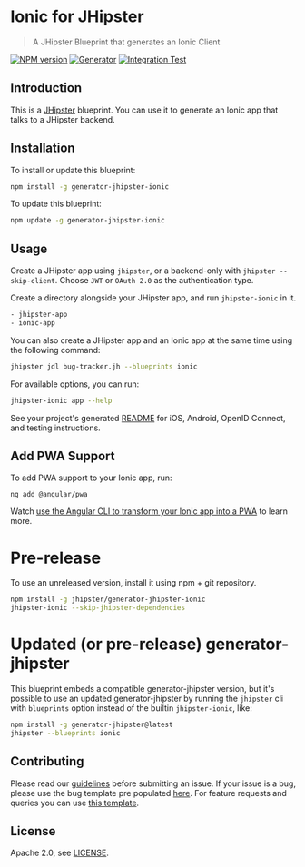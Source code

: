 # Ionic for JHipster

> A JHipster Blueprint that generates an Ionic Client

[![NPM version][npm-image]][npm-url]
[![Generator][github-generator-image]][github-generator-url]
[![Integration Test][github-integration-image]][github-integration-url]

## Introduction

This is a [JHipster](http://www.jhipster.tech/) blueprint. You can use it to generate an Ionic app that talks to a JHipster backend.

## Installation

To install or update this blueprint:

```bash
npm install -g generator-jhipster-ionic
```

To update this blueprint:

```bash
npm update -g generator-jhipster-ionic
```

## Usage

Create a JHipster app using `jhipster`, or a backend-only with `jhipster --skip-client`. Choose `JWT` or `OAuth 2.0` as the authentication type.

Create a directory alongside your JHipster app, and run `jhipster-ionic` in it.

```bash
- jhipster-app
- ionic-app
```

You can also create a JHipster app and an Ionic app at the same time using the following command:

```bash
jhipster jdl bug-tracker.jh --blueprints ionic
```

For available options, you can run:

```bash
jhipster-ionic app --help
```

See your project's generated [README](https://github.com/jhipster/generator-jhipster-ionic/blob/main/generators/ionic/resources/base/README.md) for iOS, Android, OpenID Connect, and testing instructions.

## Add PWA Support

To add PWA support to your Ionic app, run:

```shell
ng add @angular/pwa
```

Watch [use the Angular CLI to transform your Ionic app into a PWA](https://youtu.be/ooKvtmobyPw) to learn more.

# Pre-release

To use an unreleased version, install it using npm + git repository.

```bash
npm install -g jhipster/generator-jhipster-ionic
jhipster-ionic --skip-jhipster-dependencies
```

# Updated (or pre-release) generator-jhipster

This blueprint embeds a compatible generator-jhipster version, but it's possible to use an updated generator-jhipster by running the `jhipster` cli with `blueprints` option instead of the builtin `jhipster-ionic`, like:

```bash
npm install -g generator-jhipster@latest
jhipster --blueprints ionic
```

## Contributing

Please read our [guidelines](/CONTRIBUTING.md#submitting-an-issue) before submitting an issue. If your issue is a bug, please use the bug template pre populated [here](https://github.com/jhipster/generator-jhipster-ionic/issues/new). For feature requests and queries you can use [this template][feature-template].

## License

Apache 2.0, see [LICENSE](LICENSE).

[npm-image]: https://img.shields.io/npm/v/generator-jhipster-ionic.svg
[npm-url]: https://npmjs.org/package/generator-jhipster-ionic
[github-generator-image]: https://github.com/jhipster/generator-jhipster-ionic/actions/workflows/generator.yml/badge.svg
[github-generator-url]: https://github.com/jhipster/generator-jhipster-ionic/actions/workflows/generator.yml
[github-integration-image]: https://github.com/jhipster/generator-jhipster-ionic/actions/workflows/ionic.yml/badge.svg
[github-integration-url]: https://github.com/jhipster/generator-jhipster-ionic/actions/workflows/ionic.yml
[feature-template]: https://github.com/jhipster/generator-jhipster-ionic/issues/new?body=*%20**Overview%20of%20the%20request**%0A%0A%3C!--%20what%20is%20the%20query%20or%20request%20--%3E%0A%0A*%20**Motivation%20for%20or%20Use%20Case**%20%0A%0A%3C!--%20explain%20why%20this%20is%20a%20required%20for%20you%20--%3E%0A%0A%0A*%20**Browsers%20and%20Operating%20System**%20%0A%0A%3C!--%20is%20this%20a%20problem%20with%20all%20browsers%20or%20only%20IE8%3F%20--%3E%0A%0A%0A*%20**Related%20issues**%20%0A%0A%3C!--%20has%20a%20similar%20issue%20been%20reported%20before%3F%20--%3E%0A%0A*%20**Suggest%20a%20Fix**%20%0A%0A%3C!--%20if%20you%20can%27t%20fix%20this%20yourself%2C%20perhaps%20you%20can%20point%20to%20what%20might%20be%0A%20%20causing%20the%20problem%20(line%20of%20code%20or%20commit)%20--%3E

